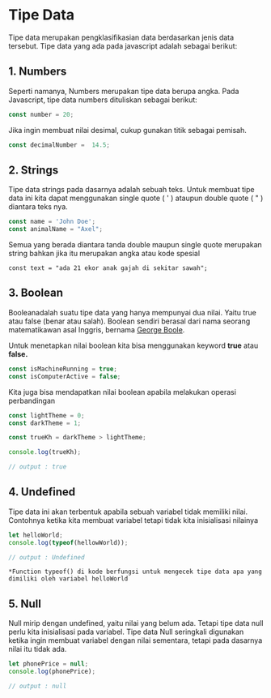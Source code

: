 # Tipe Data

Tipe data merupakan pengklasifikasian data berdasarkan jenis data tersebut. Tipe data yang ada pada javascript adalah sebagai berikut:

## 1. Numbers

Seperti namanya, Numbers merupakan tipe data berupa angka. Pada Javascript, tipe data numbers dituliskan sebagai berikut:

```js
const number = 20;
```

Jika ingin membuat nilai desimal, cukup gunakan titik sebagai pemisah.

```js
const decimalNumber =  14.5;
```

## 2. Strings

Tipe data strings pada dasarnya adalah sebuah teks. Untuk membuat tipe data ini kita dapat menggunakan single quote ( ' ) ataupun double quote ( " ) diantara teks nya.

```js
const name = 'John Doe';
const animalName = "Axel";
```

Semua yang berada diantara tanda double maupun single quote merupakan string bahkan jika itu merupakan angka atau kode spesial

```
const text = "ada 21 ekor anak gajah di sekitar sawah";
```

## 3. Boolean

Booleanadalah suatu tipe data yang hanya mempunyai dua nilai. Yaitu true atau false (benar atau salah). Boolean sendiri berasal dari nama seorang matematikawan asal Inggris, bernama [George Boole](https://id.wikipedia.org/wiki/George_Boole).

Untuk menetapkan nilai boolean kita bisa menggunakan keyword **true** atau **false.**

```js
const isMachineRunning = true;
const isComputerActive = false;
```

Kita juga bisa mendapatkan nilai boolean apabila melakukan operasi perbandingan

```js
const lightTheme = 0;
const darkTheme = 1;

const trueKh = darkTheme > lightTheme;

console.log(trueKh);

// output : true
```

## 4. Undefined

Tipe data ini akan terbentuk apabila sebuah variabel tidak memiliki nilai. Contohnya ketika kita membuat variabel tetapi tidak kita inisialisasi nilainya

```javascript
let helloWorld;
console.log(typeof(hellowWorld));

// output : Undefined
```

`*Function typeof() di kode berfungsi untuk mengecek tipe data apa yang dimiliki oleh variabel helloWorld`

## 5. Null

Null mirip dengan undefined, yaitu nilai yang belum ada. Tetapi tipe data null perlu kita inisialisasi pada variabel. Tipe data Null seringkali digunakan ketika ingin membuat variabel dengan nilai sementara, tetapi pada dasarnya nilai itu tidak ada.

```js
let phonePrice = null;
console.log(phonePrice);

// output : null
```
